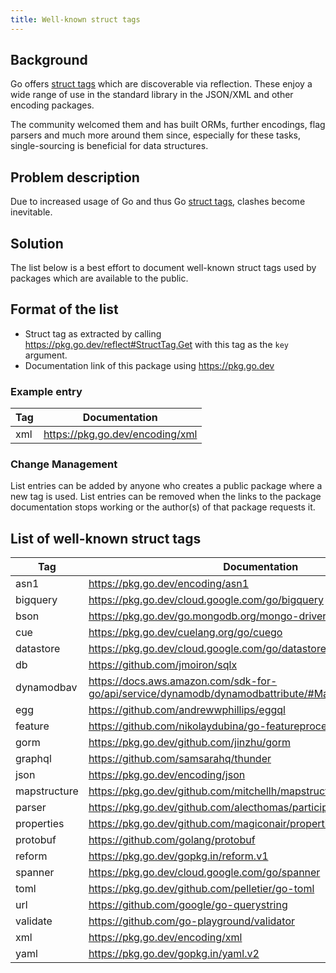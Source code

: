 ```yaml
---
title: Well-known struct tags
---
```


## Background

Go offers [struct tags](https://go.dev/ref/spec#Tag) which are discoverable via reflection. These enjoy a wide range of use in the standard library in the JSON/XML and other encoding packages.

The community welcomed them and has built ORMs, further encodings, flag parsers and much more around them since, especially for these tasks, single-sourcing is beneficial for data structures.

## Problem description
Due to increased usage of Go and thus Go [struct tags](https://go.dev/ref/spec#Tag), clashes become inevitable.

## Solution
The list below is a best effort to document well-known struct tags used by packages which are available to the public.

## Format of the list
* Struct tag as extracted by calling https://pkg.go.dev/reflect#StructTag.Get with this tag as the `key` argument.
* Documentation link of this package using https://pkg.go.dev

### Example entry
Tag | Documentation
----|-----
xml | https://pkg.go.dev/encoding/xml

### Change Management
List entries can be added by anyone who creates a public package where a new tag is used.
List entries can be removed when the links to the package documentation stops working or the author(s) of that package requests it.

## List of well-known struct tags
Tag          | Documentation
-------------|---------------
asn1         | https://pkg.go.dev/encoding/asn1
bigquery     | https://pkg.go.dev/cloud.google.com/go/bigquery
bson         | https://pkg.go.dev/go.mongodb.org/mongo-driver/bson
cue          | https://pkg.go.dev/cuelang.org/go/cuego
datastore    | https://pkg.go.dev/cloud.google.com/go/datastore
db           | https://github.com/jmoiron/sqlx
dynamodbav   | https://docs.aws.amazon.com/sdk-for-go/api/service/dynamodb/dynamodbattribute/#Marshal
egg          | https://github.com/andrewwphillips/eggql
feature      | https://github.com/nikolaydubina/go-featureprocessing
gorm         | https://pkg.go.dev/github.com/jinzhu/gorm
graphql      | https://github.com/samsarahq/thunder
json         | https://pkg.go.dev/encoding/json
mapstructure | https://pkg.go.dev/github.com/mitchellh/mapstructure
parser       | https://pkg.go.dev/github.com/alecthomas/participle
properties   | https://pkg.go.dev/github.com/magiconair/properties#Properties.Decode
protobuf     | https://github.com/golang/protobuf
reform       | https://pkg.go.dev/gopkg.in/reform.v1
spanner      | https://pkg.go.dev/cloud.google.com/go/spanner
toml         | https://pkg.go.dev/github.com/pelletier/go-toml
url          | https://github.com/google/go-querystring
validate     | https://github.com/go-playground/validator
xml          | https://pkg.go.dev/encoding/xml
yaml         | https://pkg.go.dev/gopkg.in/yaml.v2
